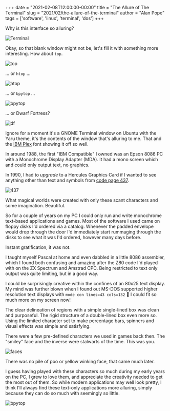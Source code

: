 +++
date = "2021-02-08T12:00:00-00:00"
title = "The Allure of The Terminal"
slug = "2021/02/the-allure-of-the-terminal"
author = "Alan Pope"
tags = ['software', 'linux', 'terminal', 'dos']
+++

Why is this interface so alluring?

![Terminal](/blog/images/2021-02-08/terminal.png)

Okay, so that blank window might not be, let's fill it with something more interesting. How about `top`.

![top](/blog/images/2021-02-08/top.png)

... or `htop` ...

![htop](/blog/images/2021-02-08/htop.png)

... or `bpytop` ...

![bpytop](/blog/images/2021-02-08/bpytop.png)

... or Dwarf Fortress?

![df](/blog/images/2021-02-08/df.png)


Ignore for a moment it's a GNOME Terminal window on Ubuntu with the Yaru theme, it's the contents of the window that's alluring to me. That and the [IBM Plex](https://www.ibm.com/plex/) font showing it off so well.

In around 1988, the first "IBM Compatible" I owned was an Epson 8086 PC with a Monochrome Display Adapter (MDA). It had a mono screen which and could only output text, no graphics.  

In 1990, I had to *upgrade* to a Hercules Graphics Card if I wanted to see anything other than text and symbols from [code page 437](https://en.wikipedia.org/wiki/Code_page_437).

![437](/blog/images/2021-02-08/437.png)

What magical worlds were created with only these scant characters and some imagination. Beautiful.

So for a couple of years on my PC I could only run and write monochrome text-based applications and games. Most of the software I used came on floppy disks I'd ordered via a catalog. Whenever the padded envelope would drop through the door I'd immediately start rummaging through the disks to see what it was I'd ordered, however many days before. 

Instant gratification, it was not.

I taught myself Pascal at home and even dabbled in a little 8086 assembler, which I found both confusing and amazing after the Z80 code I'd played with on the ZX Spectrum and Amstrad CPC. Being restricted to text only output was quite limiting, but in a good way. 

I could be surprisingly creative within the confines of an 80x25 text display. My mind was further blown when I found out MS-DOS supported higher resolution text displays with `mode con lines=43 cols=132` 🤯 I could fit so much more on my screen now!

The clear delineation of regions with a simple single-lined box was clean and purposeful. The rigid structure of a double-lined box even more so. Using the limited character set to make percentage bars, spinners and visual effects was simple and satisfying. 

There were a few pre-defined characters we used in games back then. The "smiley" face and the inverse were stalwarts of the time. This was you. 

![faces](/blog/images/2021-02-08/faces.png)

There was no pile of poo or yellow winking face, that came much later.

I guess having played with these characters so much during my early years on the PC, I grew to love them, and appreciate the creativity needed to get the most out of them. So while modern applications may well look pretty, I think I'll always find these text-only applications more alluring, simply because they can do so much with seemingly so little.

![bpytop](/blog/images/2021-02-08/bpytop2.png)
